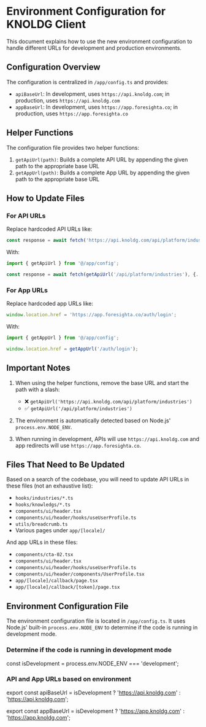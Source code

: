 # Environment Configuration for KNOLDG Client

This document explains how to use the new environment configuration to handle different URLs for development and production environments.

## Configuration Overview

The configuration is centralized in `/app/config.ts` and provides:

- `apiBaseUrl`: In development, uses `https://api.knoldg.com`; in production, uses `https://api.knoldg.com`
- `appBaseUrl`: In development, uses `https://app.foresighta.co`; in production, uses `https://app.foresighta.co`

## Helper Functions

The configuration file provides two helper functions:

1. `getApiUrl(path)`: Builds a complete API URL by appending the given path to the appropriate base URL
2. `getAppUrl(path)`: Builds a complete App URL by appending the given path to the appropriate base URL

## How to Update Files

### For API URLs

Replace hardcoded API URLs like:
```typescript
const response = await fetch('https://api.knoldg.com/api/platform/industries', {...});
```

With:
```typescript
import { getApiUrl } from '@/app/config';

const response = await fetch(getApiUrl('/api/platform/industries'), {...});
```

### For App URLs

Replace hardcoded app URLs like:
```typescript
window.location.href = 'https://app.foresighta.co/auth/login';
```

With:
```typescript
import { getAppUrl } from '@/app/config';

window.location.href = getAppUrl('/auth/login');
```

## Important Notes

1. When using the helper functions, remove the base URL and start the path with a slash:
   - ❌ `getApiUrl('https://api.knoldg.com/api/platform/industries')` 
   - ✅ `getApiUrl('/api/platform/industries')`

2. The environment is automatically detected based on Node.js' `process.env.NODE_ENV`.

3. When running in development, APIs will use `https://api.knoldg.com` and app redirects will use `https://app.foresighta.co`.

## Files That Need to Be Updated

Based on a search of the codebase, you will need to update API URLs in these files (not an exhaustive list):

- `hooks/industries/*.ts`
- `hooks/knowledgs/*.ts`
- `components/ui/header.tsx`
- `components/ui/header/hooks/useUserProfile.ts`
- `utils/breadcrumb.ts`
- Various pages under `app/[locale]/`

And app URLs in these files:

- `components/cta-02.tsx`
- `components/ui/header.tsx`
- `components/ui/header/hooks/useUserProfile.ts`
- `components/ui/header/components/UserProfile.tsx`
- `app/[locale]/callback/page.tsx`
- `app/[locale]/callback/[token]/page.tsx`

## Environment Configuration File

The environment configuration file is located in `/app/config.ts`. It uses Node.js' built-in `process.env.NODE_ENV` to determine if the code is running in development mode.

### Determine if the code is running in development mode
const isDevelopment = process.env.NODE_ENV === 'development';

### API and App URLs based on environment
export const apiBaseUrl = isDevelopment 
  ? 'https://api.knoldg.com' 
  : 'https://api.knoldg.com';

export const appBaseUrl = isDevelopment 
  ? 'https://app.knoldg.com' 
  : 'https://app.knoldg.com'; 